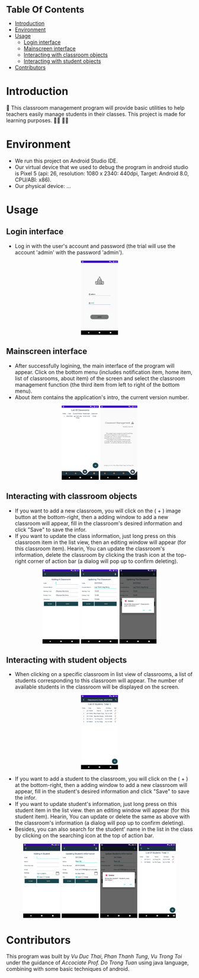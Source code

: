 <font size= "5"> **Table Of Contents** </font>
- [Introduction](#introduction)
- [Environment](#environment)
- [Usage](#usage)
  - [Login interface](#login-interface)
  - [Mainscreen interface](#mainscreen-interface)
  - [Interacting with classroom objects](#interacting-with-classroom-objects)
  - [Interacting with student objects](#interacting-with-student-objects)
- [Contributors](#contributors)


# Introduction 
:notebook: This classroom management program will provide basic utilities to help teachers easily manage students in their classes. This project is made for learning purposes. :man_student:  :woman_student:

# Environment
- We run this project on Android Studio IDE.
- Our virtual device that we used to debug the program in android studio is Pixel 5 (api: 26, resolution: 1080 x 2340: 440dpi, Target: Android 8.0, CPU/ABI: x86).
- Our physical device: ... 
# Usage

## Login interface
- Log in with the user's account and password (the trial will use the account 'admin' with the password 'admin').
<p align= "center">
<img src="./images/Login_Screenshot.png" alt="Login Screenshot" style="width:100px;height:200px;" />
</p>

## Mainscreen interface
- After successfully logining, the main interface of the program will appear. Click on the bottom menu (includes notification item, home item, list of classrooms, about item) of the screen and select the classroom management function (the third item from left to right of the bottom menu).
- About item contains the application's intro, the current version number.
<p align= "center">
<img src="./images/ClassList_Screenshot.png" alt="List of classrooms Screenshot" style="width:100px;height:200px;" />
<img src="./images/About_Screenshot.png" alt="About Screenshot" style="width:100px;height:200px;" />
</p>

## Interacting with classroom objects
- If you want to add a new classroom, you will click on the ( + ) image button at the bottom-right, then a adding window to add a new classroom will appear, fill in the classroom's desired information and click "Save" to save the infor.
- If you want to update the class information, just long press on this classroom item in the list view, then an editing window will appear (for this classroom item). Hearin, You can update the classroom's information, delete the classroom by clicking the trash icon at the top-right corner of action bar (a dialog will pop up to confirm deleting).
<p align= "center">
<img src="./images/AddingClass_Screenshot.png" alt="Adding Classroom Screenshot" style="width:100px;height:200px;" />
<img src="./images/UpdatingClass_Screenshot.png" alt="Updating Classroom Screenshot" style="width:100px;height:200px;" />
<img src="./images/DeletingClass_Screenshot.png" alt="Deleting Classroom Screenshot" style="width:100px;height:200px;" />
</p>

## Interacting with student objects
- When clicking on a specific classroom in list view of classrooms, a list of students corresponding to this classroom will appear. The number of available students in the classroom will be displayed on the screen.
<p align= "center">
<img src="./images/StudentList_Screenshot.png" alt="List of Students Screenshot" style="width:100px;height:200px;" />
</p>

- If you want to add a student to the classroom, you will click on the ( + ) at the bottom-right, then a adding window to add a new classroom will appear, fill in the student's desired information and click "Save" to save the infor.
- If you want to update student's information, just long press on this student item in the list view. then an editing window will appear (for this student item). Hearin, You can update or delete the same as above with the classroom's information (a dialog will pop up to confirm deleting).
- Besides, you can also search for the student' name in the list in the class by clicking on the searching icon at the top of action bar.
<p align= "center">
<img src="./images/AddingStudent_Screenshot.png" alt="Adding Student Screenshot" style="width:100px;height:200px;" />
<img src="./images/UpdatingStudent_Screenshot.png" alt="Updating Student Screenshot" style="width:100px;height:200px;" />
<img src="./images/DeletingStudent_Screenshot.png" alt="Deleting Student Screenshot" style="width:100px;height:200px;" />
<img src="./images/SearchingStudent_Screenshot.png" alt="Searching Student Screenshot" style="width:100px;height:200px;" />
</p>

# Contributors
This program was built by *Vu Duc Thai*, *Phan Thanh Tung*, *Vu Trong Toi* under the guidance of *Accociate Prof. Do Trong Tuan* using  java language, combining with some basic techniques of android. 
